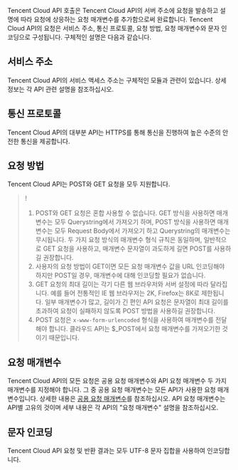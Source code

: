 [//]: # (chinagitpath:XXXXX)

Tencent Cloud API 호출은 Tencent Cloud API의 서버 주소에 요청을 발송하고 설명에 따라 요청에 상응하는 요청 매개변수를 추가함으로써 완료합니다. Tencent Cloud API의 요청은 서비스 주소, 통신 프로토콜, 요청 방법, 요청 매개변수와 문자 인코딩으로 구성됩니다. 구체적인 설명은 다음과 같습니다.

## 서비스 주소
Tencent Cloud API의 서비스 액세스 주소는 구체적인 모듈과 관련이 있습니다. 상세 정보는 각 API 관련 설명을 참조하십시오.

## 통신 프로토콜
Tencent Cloud API의 대부분 API는 HTTPS를 통해 통신을 진행하여 높은 수준의 안전한 통신을 제공합니다.

## 요청 방법
Tencent Cloud API는 POST와 GET 요청을 모두 지원합니다.

>!
>1. POST와 GET 요청은 혼합 사용할 수 없습니다. GET 방식을 사용하면 매개변수는 모두 Querystring에서 가져오기 하며, POST 방식을 사용하면 매개변수는 모두 Request Body에서 가져오기 하고 Querystring의 매개변수는 무시됩니다. 두 가지 요청 방식의 매개변수 형식 규칙은 동일하며, 일반적으로 GET 요청을 사용하고, 매개변수 문자열이 과도하게 길면 POST를 사용하길 권장합니다.
>2. 사용자의 요청 방법이 GET이면 모든 요청 매개변수 값을 URL 인코딩해야 하지만 POST일 경우, 매개변수에 대해 인코딩할 필요가 없습니다.
>3. GET 요청의 최대 길이는 각기 다른 웹 브라우저와 서버 설정에 따라 달라집니다. 예를 들어 전통적인 IE 웹 브라우저는 2K, Firefox는 8K로 제한됩니다. 일부 매개변수가 많고, 길이가 긴 편인 API 요청은 문자열이 최대 길이를 초과하여 요청이 실패하지 않도록 POST 방법을 사용하길 권장합니다.
>4. POST 요청은 `x-www-form-urlencoded` 형식을 사용하여 매개변수를 전달해야 합니다. 클라우드 API는 $_POST에서 요청 매개변수를 가져오기한 것이기 때문입니다.

## 요청 매개변수
Tencent Cloud API의 모든 요청은 공용 요청 매개변수와 API 요청 매개변수 두 가지 매개변수를 지정해야 합니다. 그 중 공용 요청 매개변수는 모든 API가 사용한 요청 매개변수입니다. 상세한 내용은 [공용 요청 매개변수](https://cloud.tencent.com/document/product/1014/31224)를 참조하십시오. API 요청 매개변수는 API별 고유의 것이며 세부 내용은 각 API의 "요청 매개변수" 설명을 참조하십시오.

## 문자 인코딩
Tencent Cloud API 요청 및 반환 결과는 모두 UTF-8 문자 집합을 사용하여 인코딩합니다.

